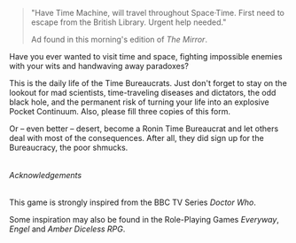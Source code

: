 > "Have Time Machine, will travel throughout Space·Time. First need to escape from the British Library. Urgent help needed."
>
> Ad found in this morning's edition of _The Mirror_.

Have you ever wanted to visit time and space, fighting impossible enemies with your wits and handwaving away paradoxes?

This is the daily life of the Time Bureaucrats. Just don't forget to stay on the lookout for mad scientists, time-traveling diseases and dictators, the odd black hole, and the permanent risk of turning your life into an explosive Pocket Continuum. Also, please fill three copies of this form.

Or – even better – desert, become a Ronin Time Bureaucrat and let others deal with most of the consequences. After all, they did sign up for the Bureaucracy, the poor shmucks.

###### 

###### Acknowledgements

This game is strongly inspired from the BBC TV Series _Doctor Who_.

Some inspiration may also be found in the Role-Playing Games _Everyway_, _Engel_ and _Amber Diceless RPG_.

